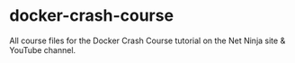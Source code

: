 # docker-crash-course
All course files for the Docker Crash Course tutorial on the Net Ninja site &amp; YouTube channel.
